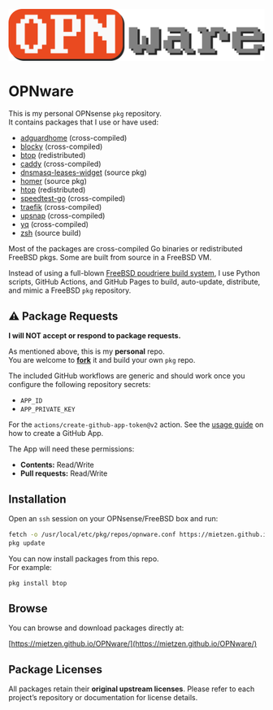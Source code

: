 ![OPNware Logo](OPNware.png)

# OPNware

This is my personal OPNsense `pkg` repository.\
It contains packages that I use or have used:

- [adguardhome](https://adguard.com/en/adguard-home/overview.html) (cross-compiled)
- [blocky](https://github.com/0xERR0R/blocky) (cross-compiled)
- [btop](https://github.com/aristocratos/btop) (redistributed)
- [caddy](https://caddyserver.com/) (cross-compiled)
- [dnsmasq-leases-widget](https://github.com/mietzen/opnsense-dnsmasq-leases-widget) (source pkg)
- [homer](https://homer-demo.netlify.app/) (source pkg)
- [htop](https://htop.dev/) (redistributed)
- [speedtest-go](https://github.com/showwin/speedtest-go) (cross-compiled)
- [traefik](https://traefik.io) (cross-compiled)
- [upsnap](https://github.com/seriousm4x/UpSnap) (cross-compiled)
- [yq](https://mikefarah.gitbook.io/yq) (cross-compiled)
- [zsh](https://git.code.sf.net/p/zsh/code) (source build)

Most of the packages are cross-compiled Go binaries or redistributed FreeBSD pkgs.
Some are built from source in a FreeBSD VM.

Instead of using a full-blown [FreeBSD poudriere build system](https://github.com/freebsd/poudriere), I use Python scripts, GitHub Actions, and GitHub Pages to build, auto-update, distribute, and mimic a FreeBSD `pkg` repository.


## ⚠️ Package Requests

**I will NOT accept or respond to package requests.**

As mentioned above, this is my **personal** repo.\
You are welcome to [**fork**](https://github.com/mietzen/OPNware/fork) it and build your own `pkg` repo.

The included GitHub workflows are generic and should work once you configure the following repository secrets:

- `APP_ID`
- `APP_PRIVATE_KEY`

For the `actions/create-github-app-token@v2` action. See the [usage guide](https://github.com/actions/create-github-app-token?tab=readme-ov-file#usage) on how to create a GitHub App.

The App will need these permissions:

- **Contents:** Read/Write
- **Pull requests:** Read/Write

## Installation

Open an `ssh` session on your OPNsense/FreeBSD box and run:

```sh
fetch -o /usr/local/etc/pkg/repos/opnware.conf https://mietzen.github.io/OPNware/opnware.conf
pkg update
````

You can now install packages from this repo.\
For example:

```sh
pkg install btop
```

## Browse

You can browse and download packages directly at:

[https://mietzen.github.io/OPNware/](https://mietzen.github.io/OPNware/)


## Package Licenses

All packages retain their **original upstream licenses**.
Please refer to each project’s repository or documentation for license details.
